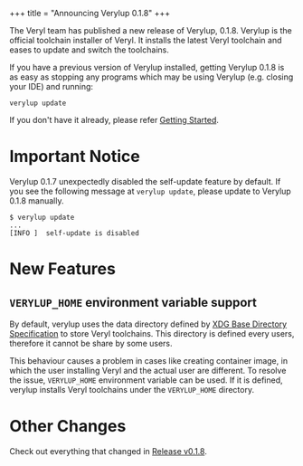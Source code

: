 +++
title = "Announcing Verylup 0.1.8"
+++

The Veryl team has published a new release of Verylup, 0.1.8.
Verylup is the official toolchain installer of Veryl.
It installs the latest Veryl toolchain and eases to update and switch the toolchains.

If you have a previous version of Verylup installed, getting Verylup 0.1.8 is as easy as stopping any programs which may be using Verylup (e.g. closing your IDE) and running:

```
verylup update
```

If you don't have it already, please refer [Getting Started](https://doc.veryl-lang.org/book/03_getting_started/01_installation.html).

# Important Notice

Verylup 0.1.7 unexpectedly disabled the self-update feature by default. If you see the following message at `verylup update`, please update to Verylup 0.1.8 manually.

```
$ verylup update
...
[INFO ]  self-update is disabled
```

# New Features

## `VERYLUP_HOME` environment variable support

By default, verylup uses the data directory defined by [XDG Base Directory Specification](https://specifications.freedesktop.org/basedir-spec/latest/) to store Veryl toolchains.
This directory is defined every users, therefore it cannot be share by some users.

This behaviour causes a problem in cases like creating container image, in which the user installing Veryl and the actual user are different.
To resolve the issue, `VERYLUP_HOME` environment variable can be used.
If it is defined, verylup installs Veryl toolchains under the `VERYLUP_HOME` directory.


# Other Changes

Check out everything that changed in [Release v0.1.8](https://github.com/veryl-lang/verylup/releases/tag/v0.1.8).
